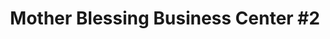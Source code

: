 ---
title: "Mother Blessing Business Center #2"
url: /zwedru/mother-blessing-business-center-2/
shop: Lebensmittel
---